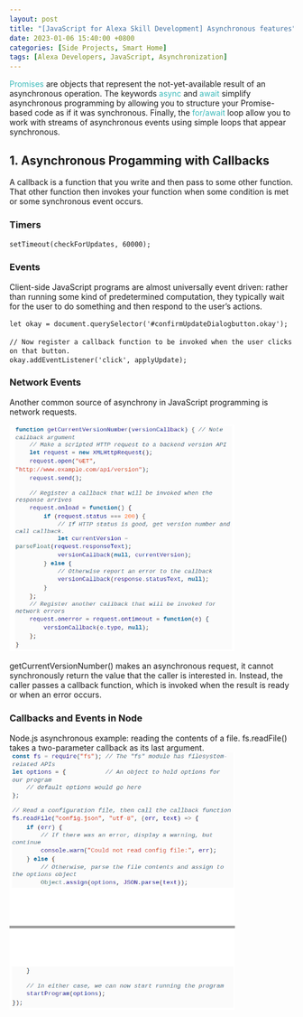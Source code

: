 ```yaml
---
layout: post
title: "[JavaScript for Alexa Skill Development] Asynchronous features"
date: 2023-01-06 15:40:00 +0800
categories: [Side Projects, Smart Home]
tags: [Alexa Developers, JavaScript, Asynchronization]
---
```


<span style="color:#3ababa">Promises</span> are objects that represent the not-yet-available result of an asynchronous operation. The keywords <span style="color:#3ababa">async</span> and <span style="color:#3ababa">await</span> simplify asynchronous programming by allowing you to structure your Promise-based code as if it was synchronous. Finally, the <span style="color:#3ababa">for/await</span> loop allow you to work with streams of asynchronous events using simple loops that appear synchronous.


## 1. Asynchronous Progamming with Callbacks
A callback is a function that you write and then pass to some other function. That other function then invokes your function when some condition is met or some synchronous event occurs.
### Timers
```
setTimeout(checkForUpdates, 60000);
```

### Events
Client-side JavaScript programs are almost universally event driven: rather than running some kind of predetermined computation, they
typically wait for the user to do something and then respond to the user’s actions.

```
let okay = document.querySelector('#confirmUpdateDialogbutton.okay');

// Now register a callback function to be invoked when the user clicks on that button.
okay.addEventListener('click', applyUpdate);
```

### Network Events
Another common source of asynchrony in JavaScript programming is network requests.

<img src="/assets/img/JavaScript/network_callback_example_0.PNG" alt="network callback example" width="400"/> <br />

getCurrentVersionNumber() makes an asynchronous request, it cannot synchronously return the value that the caller is interested in. Instead, the caller passes a callback function, which is invoked when the result is ready or when an error occurs.

### Callbacks and Events in Node
Node.js asynchronous example: reading the contents of a file. fs.readFile() takes a two-parameter callback as its last argument.
<img src="/assets/img/JavaScript/network_callback_example_1.PNG" alt="network callback example" width="400"/> <br />





